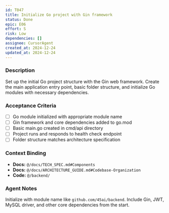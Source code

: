 ```yaml
---
id: T047
title: Initialize Go project with Gin framework
status: Done
epic: E06
effort: S
risk: Low
dependencies: []
assignee: CursorAgent
created_at: 2024-12-24
updated_at: 2024-12-24
---
```


### Description

Set up the initial Go project structure with the Gin web framework. Create the main application entry point, basic folder structure, and initialize Go modules with necessary dependencies.

### Acceptance Criteria

- [ ] Go module initialized with appropriate module name
- [ ] Gin framework and core dependencies added to go.mod
- [ ] Basic main.go created in cmd/api directory
- [ ] Project runs and responds to health check endpoint
- [ ] Folder structure matches architecture specification

### Context Binding

- **Docs:** `@/docs/TECH_SPEC.md#Components`
- **Docs:** `@/docs/ARCHITECTURE_GUIDE.md#Codebase-Organization`
- **Code:** `@/backend/`

### Agent Notes

Initialize with module name like `github.com/45ai/backend`. Include Gin, JWT, MySQL driver, and other core dependencies from the start. 